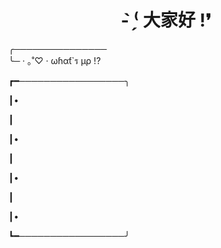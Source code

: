 
<div>
  <h1 align="center" >
    <b>- ̗̀⁽ 大家好 !❜</b>
  </h1>
  
  <p>
    ╭─────────────── <br>
    ╰─ · ｡˚♡ · ωɦαƭ`ร µρ !?
  </p> 
</div> 

<div>
┏━─────────────────╮

┃•

┃

┃•

┃

┃•

┃

┃•

┗━─────────────────╯
</div>
